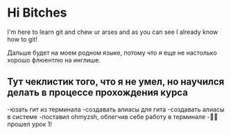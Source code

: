 # Hi Bitches

I'm here to learn git and chew ur arses and as you can see I already know how to git!

Дальше будет на моем родном языке, потому что я еще не настолько хорошо флюентлю на инглише.

## Тут чеклистик того, что я не умел, но научился делать в процессе прохождения курса

-юзать гит из терминала
-создавать алиасы для гита
-создавать алиасы в системе
-поставил ohmyzsh, облегчив себе работу в терминале
-👌🏻 прошел урок 1!
